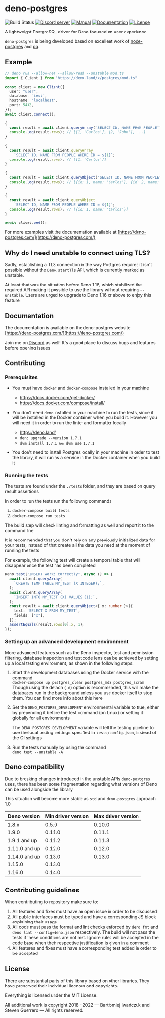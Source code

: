 # deno-postgres

![Build Status](https://img.shields.io/github/workflow/status/denodrivers/postgres/ci?label=Build&logo=github&style=flat-square)
[![Discord server](https://img.shields.io/discord/768918486575480863?color=blue&label=Ask%20for%20help%20here&logo=discord&style=flat-square)](https://discord.gg/HEdTCvZUSf)
[![Manual](https://img.shields.io/github/v/release/denodrivers/postgres?color=orange&label=Manual&logo=deno&style=flat-square)](https://deno-postgres.com)
[![Documentation](https://img.shields.io/github/v/release/denodrivers/postgres?color=yellow&label=Documentation&logo=deno&style=flat-square)](https://doc.deno.land/https/deno.land/x/postgres@v0.15.0/mod.ts)
[![License](https://img.shields.io/github/license/denodrivers/postgres?color=yellowgreen&label=License&style=flat-square)](LICENSE)

A lightweight PostgreSQL driver for Deno focused on user experience

`deno-postgres` is being developed based on excellent work of
[node-postgres](https://github.com/brianc/node-postgres) and
[pq](https://github.com/lib/pq).

## Example

```ts
// deno run --allow-net --allow-read --unstable mod.ts
import { Client } from "https://deno.land/x/postgres/mod.ts";

const client = new Client({
  user: "user",
  database: "test",
  hostname: "localhost",
  port: 5432,
});
await client.connect();

{
  const result = await client.queryArray("SELECT ID, NAME FROM PEOPLE");
  console.log(result.rows); // [[1, 'Carlos'], [2, 'John'], ...]
}

{
  const result = await client.queryArray
    `SELECT ID, NAME FROM PEOPLE WHERE ID = ${1}`;
  console.log(result.rows); // [[1, 'Carlos']]
}

{
  const result = await client.queryObject("SELECT ID, NAME FROM PEOPLE");
  console.log(result.rows); // [{id: 1, name: 'Carlos'}, {id: 2, name: 'Johnru'}, ...]
}

{
  const result = await client.queryObject
    `SELECT ID, NAME FROM PEOPLE WHERE ID = ${1}`;
  console.log(result.rows); // [{id: 1, name: 'Carlos'}]
}

await client.end();
```

For more examples visit the documentation available at
[https://deno-postgres.com/](https://deno-postgres.com/)

## Why do I need unstable to connect using TLS?

Sadly, establishing a TLS connection in the way Postgres requires it isn't
possible without the `Deno.startTls` API, which is currently marked as unstable.

At least that was the situation before Deno 1.16, which stabilized the required
API making it possible to use the library without requiring `--unstable`. Users
are urged to upgrade to Deno 1.16 or above to enjoy this feature

## Documentation

The documentation is available on the deno-postgres website
[https://deno-postgres.com/](https://deno-postgres.com/)

Join me on [Discord](https://discord.gg/HEdTCvZUSf) as well! It's a good place
to discuss bugs and features before opening issues

## Contributing

### Prerequisites

- You must have `docker` and `docker-compose` installed in your machine
  - https://docs.docker.com/get-docker/
  - https://docs.docker.com/compose/install/

- You don't need `deno` installed in your machine to run the tests, since it
  will be installed in the Docker container when you build it. However you will
  need it in order to run the linter and formatter locally
  - https://deno.land/
  - `deno upgrade --version 1.7.1`
  - `dvm install 1.7.1 && dvm use 1.7.1`

- You don't need to install Postgres locally in your machine in order to test
  the library, it will run as a service in the Docker container when you build
  it

### Running the tests

The tests are found under the `./tests` folder, and they are based on query
result assertions

In order to run the tests run the following commands

1. `docker-compose build tests`
2. `docker-compose run tests`

The build step will check linting and formatting as well and report it to the
command line

It is recommended that you don't rely on any previously initialized data for
your tests, instead of that create all the data you need at the moment of
running the tests

For example, the following test will create a temporal table that will disappear
once the test has been completed

```ts
Deno.test("INSERT works correctly", async () => {
  await client.queryArray(
    `CREATE TEMP TABLE MY_TEST (X INTEGER);`,
  );
  await client.queryArray(
    `INSERT INTO MY_TEST (X) VALUES (1);`,
  );
  const result = await client.queryObject<{ x: number }>({
    text: `SELECT X FROM MY_TEST`,
    fields: ["x"],
  });
  assertEquals(result.rows[0].x, 1);
});
```

### Setting up an advanced development environment

More advanced features such as the Deno inspector, test and permission
filtering, database inspection and test code lens can be achieved by setting up
a local testing environment, as shown in the following steps:

1. Start the development databases using the Docker service with the command\
   `docker-compose up postgres_clear postgres_md5 postgres_scram`\
   Though using the detach (`-d`) option is recommended, this will make the
   databases run in the background unless you use docker itself to stop them.
   You can find more info about this
   [here](https://docs.docker.com/compose/reference/up)
2. Set the `DENO_POSTGRES_DEVELOPMENT` environmental variable to true, either by
   prepending it before the test command (on Linux) or setting it globally for
   all environments

   The `DENO_POSTGRES_DEVELOPMENT` variable will tell the testing pipeline to
   use the local testing settings specified in `tests/config.json`, instead of
   the CI settings
3. Run the tests manually by using the command\
   `deno test --unstable -A`

## Deno compatibility

Due to breaking changes introduced in the unstable APIs `deno-postgres` uses,
there has been some fragmentation regarding what versions of Deno can be used
alongside the library

This situation will become more stable as `std` and `deno-postgres` approach 1.0

| Deno version  | Min driver version | Max driver version |
| ------------- | ------------------ | ------------------ |
| 1.8.x         | 0.5.0              | 0.10.0             |
| 1.9.0         | 0.11.0             | 0.11.1             |
| 1.9.1 and up  | 0.11.2             | 0.11.3             |
| 1.11.0 and up | 0.12.0             | 0.12.0             |
| 1.14.0 and up | 0.13.0             | 0.13.0             |
| 1.15.0        | 0.13.0             |                    |
| 1.16.0        | 0.14.0             |                    |

## Contributing guidelines

When contributing to repository make sure to:

1. All features and fixes must have an open issue in order to be discussed
2. All public interfaces must be typed and have a corresponding JS block
   explaining their usage
3. All code must pass the format and lint checks enforced by `deno fmt` and
   `deno lint --config=deno.json` respectively. The build will not pass the
   tests if these conditions are not met. Ignore rules will be accepted in the
   code base when their respective justification is given in a comment
4. All features and fixes must have a corresponding test added in order to be
   accepted

## License

There are substantial parts of this library based on other libraries. They have
preserved their individual licenses and copyrights.

Everything is licensed under the MIT License.

All additional work is copyright 2018 - 2022 — Bartłomiej Iwańczuk and Steven
Guerrero — All rights reserved.
